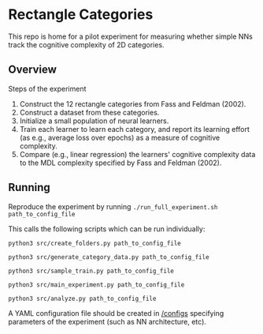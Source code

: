 # Rectangle Categories

This repo is home for a pilot experiment for measuring whether simple NNs track the cognitive complexity of 2D categories.

## Overview

Steps of the experiment

1. Construct the 12 rectangle categories from Fass and Feldman (2002).
2. Construct a dataset from these categories.
3. Initialize a small population of neural learners.
4. Train each learner to learn each category, and report its learning effort (as e.g., average loss over epochs) as a measure of cognitive complexity.
5. Compare (e.g., linear regression) the learners' cognitive complexity data to the MDL complexity specified by Fass and Feldman (2002).

## Running

Reproduce the experiment by running `./run_full_experiment.sh path_to_config_file`

This calls the following scripts which can be run individually:

`python3 src/create_folders.py path_to_config_file`

`python3 src/generate_category_data.py path_to_config_file`

`python3 src/sample_train.py path_to_config_file`

`python3 src/main_experiment.py path_to_config_file`

`python3 src/analyze.py path_to_config_file`

A YAML configuration file should be created in [/configs](/configs) specifying parameters of the experiment (such as NN architecture, etc).
